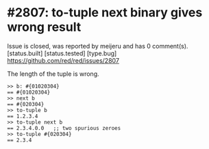 
#2807: to-tuple next binary gives wrong result
================================================================================
Issue is closed, was reported by meijeru and has 0 comment(s).
[status.built] [status.tested] [type.bug]
<https://github.com/red/red/issues/2807>

The length of the tuple is wrong.
```
>> b: #{01020304}
== #{01020304}
>> next b
== #{020304}
>> to-tuple b
== 1.2.3.4
>> to-tuple next b
== 2.3.4.0.0   ;; two spurious zeroes
>> to-tuple #{020304}
== 2.3.4
```



